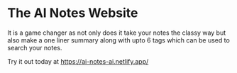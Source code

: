 # The AI Notes Website
It is a game changer as not only does it take your notes the classy way but also make a one liner summary along with upto 6 tags which can be used to search your notes.

Try it out today at https://ai-notes-ai.netlify.app/
